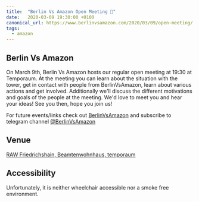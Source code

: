 ```yaml
---
title:  "Berlin Vs Amazon Open Meeting 🥊"
date:   2020-03-09 19:30:00 +0100
canonical_url: https://www.berlinvsamazon.com/2020/03/09/open-meeting/
tags:
  - amazon
---
```


## Berlin Vs Amazon

On March 9th, Berlin Vs Amazon hosts our regular open meeting at 19:30 at Temporaum. At the meeting you can learn about the situation with the tower, get in contact with people from BerlinVsAmazon, learn about various actions and get involved. Additionally we'll discuss the different motivations and goals of the people at the meeting. We'd love to meet you and hear your ideas! See you then, hope you join us!

For future events/links check out [BerlinVsAmazon](https://www.berlinvsamazon.com/) and subscribe to telegram channel [@BerlinVsAmazon](https://t.me/BerlinVsAmazon)

## Venue

[RAW Friedrichshain, Beamtenwohnhaus, temporaum](https://rawcc.org/freiraum-fuer/temporaum/)

## Accessibility

Unfortunately, it is neither wheelchair accessible nor a smoke free environment.
